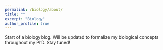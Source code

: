 ```yaml
---
permalink: /biology/about/
title: ""
excerpt: "Biology"
author_profile: true
---
```


Start of a biology blog. Will be updated to formalize my biological concepts throughout my PhD. Stay tuned!